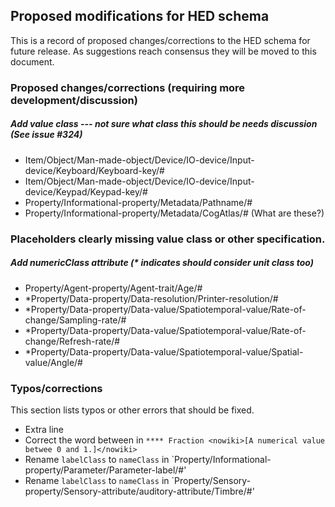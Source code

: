 ## Proposed modifications for HED schema

This is a record of proposed changes/corrections to the HED schema for future release. As suggestions reach consensus they will be moved to this document. 

### Proposed changes/corrections (requiring more development/discussion)

##### Add value class --- not sure what class this should be needs discussion (See issue #324)
- Item/Object/Man-made-object/Device/IO-device/Input-device/Keyboard/Keyboard-key/#
- Item/Object/Man-made-object/Device/IO-device/Input-device/Keypad/Keypad-key/#
- Property/Informational-property/Metadata/Pathname/#
- Property/Informational-property/Metadata/CogAtlas/# (What are these?)

### Placeholders clearly missing value class or other specification.

##### Add numericClass attribute (* indicates should consider unit class too)
- Property/Agent-property/Agent-trait/Age/#
- *Property/Data-property/Data-resolution/Printer-resolution/#
- *Property/Data-property/Data-value/Spatiotemporal-value/Rate-of-change/Sampling-rate/#
- *Property/Data-property/Data-value/Spatiotemporal-value/Rate-of-change/Refresh-rate/#
- *Property/Data-property/Data-value/Spatiotemporal-value/Spatial-value/Angle/#

### Typos/corrections
This section lists typos or other errors that should be fixed.

- Extra line
- Correct the word between in `**** Fraction <nowiki>[A numerical value betwee 0 and 1.]</nowiki>`
- Rename `labelClass` to `nameClass` in `Property/Informational-property/Parameter/Parameter-label/#'
- Rename `labelClass` to `nameClass` in `Property/Sensory-property/Sensory-attribute/auditory-attribute/Timbre/#'
